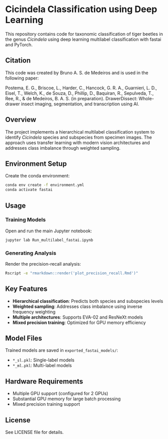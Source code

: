 # Cicindela Classification using Deep Learning

This repository contains code for taxonomic classification of tiger beetles in the genus *Cicindela* using deep learning multilabel classification with fastai and PyTorch.

## Citation

This code was created by Bruno A. S. de Medeiros and is used in the following paper:

Postema, E. G., Briscoe, L., Harder, C., Hancock, G. R. A., Guarnieri, L. D., Eisel, T., Welch, K., de Souza, D., Phillip, D., Baquiran, R., Sepulveda, T., Ree, R., & de Medeiros, B. A. S. (in preparation). DrawerDissect: Whole-drawer insect imaging, segmentation, and transcription using AI.

## Overview

The project implements a hierarchical multilabel classification system to identify *Cicindela* species and subspecies from specimen images. The approach uses transfer learning with modern vision architectures and addresses class imbalance through weighted sampling.

## Environment Setup

Create the conda environment:
```bash
conda env create -f environment.yml
conda activate fastai
```

## Usage

### Training Models
Open and run the main Jupyter notebook:
```bash
jupyter lab Run_multilabel_fastai.ipynb
```

### Generating Analysis
Render the precision-recall analysis:
```bash
Rscript -e "rmarkdown::render('plot_precision_recall.Rmd')"
```

## Key Features

- **Hierarchical classification**: Predicts both species and subspecies levels
- **Weighted sampling**: Addresses class imbalance using inverse frequency weighting
- **Multiple architectures**: Supports EVA-02 and ResNeXt models
- **Mixed precision training**: Optimized for GPU memory efficiency

## Model Files

Trained models are saved in `exported_fastai_models/`:
- `*_sl.pkl`: Single-label models
- `*_ml.pkl`: Multi-label models

## Hardware Requirements

- Multiple GPU support (configured for 2 GPUs)
- Substantial GPU memory for large batch processing
- Mixed precision training support

## License

See LICENSE file for details.